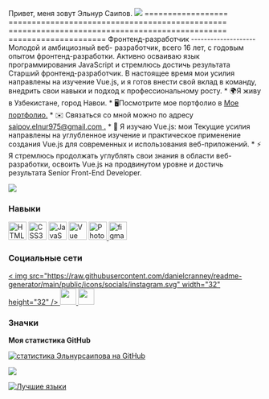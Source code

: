 Привет, меня зовут Эльнур Саипов. ![](https://user-images.githubusercontent.com/18350557/176309783-0785949b-9127-417c-8b55-ab5a4333674e.gif) ================== =============================================== =============================================== ===================== Фронтенд-разработчик -------------------- Молодой и амбициозный веб- разработчик, всего 16 лет, с годовым опытом фронтенд-разработки. Активно осваиваю язык программирования JavaScript и стремлюсь достичь результата Старший фронтенд-разработчик. В настоящее время мои усилия направлены на изучение Vue.js, и я готов внести свой вклад в команду, внедрить свои навыки и подход к профессиональному росту. * 🌍Я живу в Узбекистане, город Навои. * 🖥️Посмотрите мое портфолио в [Мое портфолио.](https://eldev-portfolio.netlify.app/) * ✉️ Связаться со мной можно по адресу [saipov.elnur975@gmail.com .](mailto:saipov.elnur975@gmail.com)[](mailto:saipov.elnur975@gmail.com) * 🧠 Я изучаю Vue.js: мои Текущие усилия направлены на углубленное изучение и практическое применение создания Vue.js для современных и использования веб-приложений. * ⚡ Я стремлюсь продолжать углублять свои знания в области веб-разработки, освоить Vue.js на продвинутом уровне и достичь результата Senior Front-End Developer.

<a href="https://www.github.com/elnursaipov" target="_blank" rel="noreferrer"><img src="https://img.shields.io/github/followers/elnursaipov?logo =github&style=for-the-badge&color=0891b2&labelColor=1c1917" /></a>

### Навыки


<p align="left">
<a href="https://developer.mozilla.org/en-US/docs/Glossary/HTML5" target="_blank" rel="noreferrer"><img src="https://raw.githubusercontent.com /danielcranney/readme-generator/main/public/icons/skills/html5-colored.svg" width="36" height="36" alt="HTML5" /></a>  <a href="https:/ /www.w3.org/TR/CSS/#css» target="_blank" rel="noreferrer"><img src="https://raw.githubusercontent.com/danielcranney/readme-generator/main/public/ icon/skills/css3-colored.svg" width="36" height="36" alt="CSS3" /></a> <a href="https://developer.mozilla.org/en-US/docs/Web/JavaScript" target="_blank" rel="noreferrer"><img src="https ://raw.githubusercontent.com/danielcranney/readme-generator/main/public/icons/skills/javascript-colored.svg" width="36" height="36" alt="JavaScript" /></a> <a href="https://vuejs.org/" target="_blank" rel="noreferrer"><img src="https://raw.githubusercontent.com/danielcranney/readme-generator/main/public/icons/skills/vuejs-colored.svg" width="36" height="36" " alt="Vue" /></a> <a href="https://www.adobe.com/uk/products/photoshop.html" target="_blank" rel="noreferrer"><img src= "https://raw.githubusercontent.com/danielcranney/readme-generator/main/public/icons/skills/photoshop-colored.svg" width="36" height="36" alt="Photoshop" /></ a> <a href="https://www.figma.com/" target="_blank" rel="noreferrer"><img src="https://raw.githubusercontent.com/danielcranney/readme-generator/ main/public/icons/skills/figma-colored.svg" width="36" height="36" alt="figma" /></a>
</p>


### Социальные сети

<p align="left"> <a href="http://www.instagram.com/saipov__975" target="_blank" rel="noreferrer"> <picture> <source media="(предпочитает цветовую схему: темная)" srcset="undefined" / > <source media="(prefers-color-scheme: Light)" srcset="https://raw.githubusercontent.com/danielcranney/readme-generator/main/public/icons/socials/instagram.svg" /> < img src="https://raw.githubusercontent.com/danielcranney/readme-generator/main/public/icons/socials/instagram.svg" width="32" height="32" /> </picture> </ а> <a href="https://www.github.com/elnursaipov" target="_blank" rel="noreferrer"> <picture> <source media ="(предпочитает-цветовую-схему: темную)" srcset="https://raw.githubusercontent.com/danielcranney/readme-generator/main/public/icons/socials/github-dark.svg" /> <source media ="(предпочитает цветовую схему: светлую)" srcset="https://raw.githubusercontent.com/danielcranney/readme-generator/main/public/icons/socials/github.svg" /> <img src=" https://raw.githubusercontent.com/danielcranney/readme-generator/main/public/icons/socials/github.svg" width="32" height="32" /> </picture> </a> <a href="https://discord.com/users/saipov__975" target="_blank" rel="noreferrer"> <picture> <source media="(предпочитает -color-scheme: темный)" srcset="undefined" /> <source media="(предпочитает-color-scheme: светлый)" srcset="https://raw.githubusercontent.com/danielcranney/readme-generator/main /public/icons/socials/discord.svg" /> <img src="https://raw.githubusercontent.com/danielcranney/readme-generator/main/public/icons/socials/discord.svg" width="32 " height="32" /> </picture> </a> </p>

### Значки

<b>Моя статистика GitHub</b>

<a href="http://www.github.com/elnursaipov"><img src="https://github-readme-stats.vercel.app/api?username=elnursaipov&show_icons=true&hide=&count_private=true&title_color=0891b2&text_color =ffffff&icon_color=0891b2&bg_color=1c1917&hide_border=true&show_icons=true" alt="статистика Эльнурсаипова на GitHub" /></a>

<a href="http://www.github.com/elnursaipov"><img src="https://github-readme-streak-stats.herokuapp.com/?user=elnursaipov&stroke=ffffff&background=1c1917&ring=0891b2&fire= 0891b2&currStreakNum=ffffff&currStreakLabel=0891b2&sideNums=ffffff&sideLabels=ffffff&dates=ffffff&hide_border=true" /></a>

<a href="https://github.com/elnursaipov" align="left"><img src="https://github-readme-stats.vercel.app/api/top-langs/?username=elnursaipov&langs_count =10&title_color=0891b2&text_color=ffffff&icon_color=0891b2&bg_color=1c1917&hide_border=true&locale=en&custom_title=Top%20%Languages" alt="Лучшие языки" /></a>
